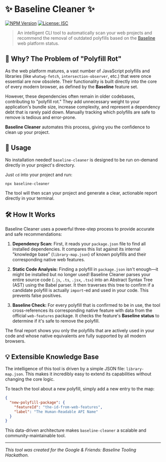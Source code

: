 
# ✨ Baseline Cleaner ✨

[![NPM Version](https://img.shields.io/npm/v/baseline-cleaner.svg)](https://www.npmjs.com/package/baseline-cleaner)
[![License: ISC](https://img.shields.io/npm/l/baseline-cleaner.svg)](https://opensource.org/licenses/ISC)

> An intelligent CLI tool to automatically scan your web projects and recommend the removal of outdated polyfills based on the [Baseline](https://web.dev/baseline/) web platform status.

## 🤔 Why? The Problem of "Polyfill Rot"

As the web platform matures, a vast number of JavaScript polyfills and libraries (like `whatwg-fetch`, `intersection-observer`, etc.) that were once essential are now obsolete. Their functionality is built directly into the core of every modern browser, as defined by the **Baseline** feature set.

However, these dependencies often remain in older codebases, contributing to "polyfill rot." They add unnecessary weight to your application's bundle size, increase complexity, and represent a dependency debt that is rarely paid down. Manually tracking which polyfills are safe to remove is tedious and error-prone.

**Baseline Cleaner** automates this process, giving you the confidence to clean up your project.

## 🚀 Usage

No installation needed! `baseline-cleaner` is designed to be run on-demand directly in your project's directory.

Just `cd` into your project and run:

```sh
npx baseline-cleaner
````

The tool will then scan your project and generate a clear, actionable report directly in your terminal.

## 🛠️ How It Works

Baseline Cleaner uses a powerful three-step process to provide accurate and safe recommendations:

1.  **Dependency Scan:** First, it reads your `package.json` file to find all installed dependencies. It compares this list against its internal "knowledge base" (`library-map.json`) of known polyfills and their corresponding native web features.

2.  **Static Code Analysis:** Finding a polyfill in `package.json` isn't enough—it might be installed but no longer used\! Baseline Cleaner parses your entire source code (`.js`, `.ts`, `.jsx`, `.tsx`) into an Abstract Syntax Tree (AST) using the Babel parser. It then traverses this tree to confirm if a candidate polyfill is actually `import`-ed and used in your code. This prevents false positives.

3.  **Baseline Check:** For every polyfill that is confirmed to be in use, the tool cross-references its corresponding native feature with data from the official `web-features` package. It checks the feature's **Baseline status** to determine if it's safe to remove the polyfill.

The final report shows you only the polyfills that are actively used in your code and whose native equivalents are fully supported by all modern browsers.

## 💡 Extensible Knowledge Base

The intelligence of this tool is driven by a simple JSON file: `library-map.json`. This makes it incredibly easy to extend its capabilities without changing the core logic.

To teach the tool about a new polyfill, simply add a new entry to the map:

```json
{
  "new-polyfill-package": {
    "featureId": "the-id-from-web-features",
    "label": "The Human-Readable API Name"
  }
}
```

This data-driven architecture makes `baseline-cleaner` a scalable and community-maintainable tool.

-----

*This tool was created for the Google & Friends: Baseline Tooling Hackathon.*

